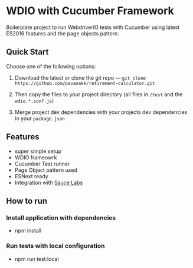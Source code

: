 WDIO with Cucumber Framework
===========================

Boilerplate project to run WebdriverIO tests with Cucumber using latest ES2016 features and the page objects pattern.

## Quick Start

Choose one of the following options:

1. Download the latest or clone the git repo — `git clone https://github.com/pavanakk/retirement-calculator.git`

2. Then copy the files to your project directory (all files in `/test` and the `wdio.*.conf.js`)

3. Merge project dev dependencies with your projects dev dependencies in your `package.json`


## Features

- super simple setup
- WDIO frameowrk
- Cucumber Test runner
- Page Object pattern used
- ESNext ready
- Integration with [Sauce Labs](https://saucelabs.com/)

## How to run

### Install application with dependencies
- npm install
### Run tests with local configuration
- npm run test:local
